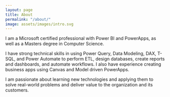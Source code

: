 ```yaml
---
layout: page
title: About
permalink: "/about/"
image: assets/images/intro.svg
---
```


I am a Microsoft certified professional with Power BI and PowerApps, as well as a Masters degree in Computer Science. 

I have strong technical skills in using Power Query, Data Modeling, DAX, T-SQL, and Power Automate to perform ETL, design databases, create reports and dashboards, and automate workflows. I also have experience creating business apps using Canvas and Model driven PowerApps. 

I am passionate about learning new technologies and applying them to solve real-world problems and deliver value to the organization and its customers.



